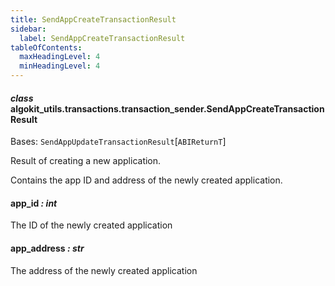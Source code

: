 ```yaml
---
title: SendAppCreateTransactionResult
sidebar:
  label: SendAppCreateTransactionResult
tableOfContents:
  maxHeadingLevel: 4
  minHeadingLevel: 4
---
```


#### _class_ algokit_utils.transactions.transaction_sender.SendAppCreateTransactionResult

Bases: `SendAppUpdateTransactionResult`[`ABIReturnT`]

Result of creating a new application.

Contains the app ID and address of the newly created application.

#### app_id _: int_

The ID of the newly created application

#### app_address _: str_

The address of the newly created application

